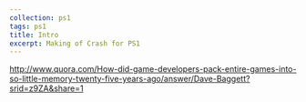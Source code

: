 ```yaml
---
collection: ps1
tags: ps1
title: Intro
excerpt: Making of Crash for PS1
---
```


http://www.quora.com/How-did-game-developers-pack-entire-games-into-so-little-memory-twenty-five-years-ago/answer/Dave-Baggett?srid=z9ZA&share=1
